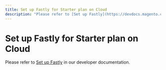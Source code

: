 ```yaml
---
title: Set up Fastly for Starter plan on Cloud
description: "Please refer to [Set up Fastly](https://devdocs.magento.com/guides/v2.3/cloud/cdn/configure-fastly.html) in our developer documentation."
---
```


# Set up Fastly for Starter plan on Cloud

Please refer to [Set up Fastly](https://devdocs.magento.com/guides/v2.3/cloud/cdn/configure-fastly.html) in our developer documentation.